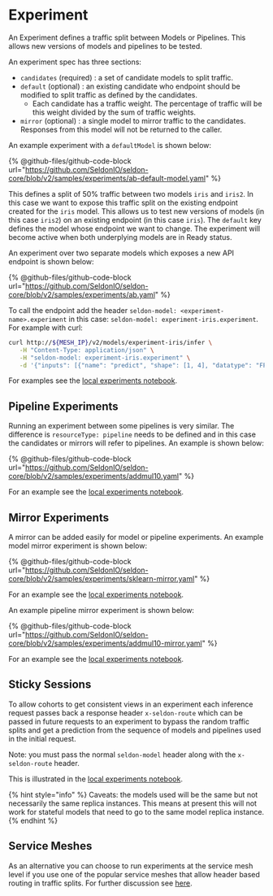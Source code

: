 ---
---

# Experiment

An Experiment defines a traffic split between Models or Pipelines. This allows new versions of models and pipelines to be tested.

An experiment spec has three sections:

* `candidates` (required) : a set of candidate models to split traffic.
* `default` (optional) : an existing candidate who endpoint should be modified to split traffic as defined by the candidates.
  * Each candidate has a traffic weight. The percentage of traffic will be this weight divided by the sum of traffic weights.
* `mirror` (optional) : a single model to mirror traffic to the candidates. Responses from this model
will not be returned to the caller.

An example experiment with a `defaultModel` is shown below:

{% @github-files/github-code-block url="https://github.com/SeldonIO/seldon-core/blob/v2/samples/experiments/ab-default-model.yaml" %}


This defines a split of 50% traffic between two models `iris` and `iris2`. In this case we want to
expose this traffic split on the existing endpoint created for the `iris` model. This allows us to
test new versions of models (in this case `iris2`) on an existing endpoint (in this case `iris`).
The `default` key defines the model whose endpoint we want to change. The experiment will become
active when both underplying models are in Ready status.

An experiment over two separate models which exposes a new API endpoint is shown below:

{% @github-files/github-code-block url="https://github.com/SeldonIO/seldon-core/blob/v2/samples/experiments/ab.yaml" %}

To call the endpoint add the header `seldon-model: <experiment-name>.experiment` in this case:
`seldon-model: experiment-iris.experiment`. For example with curl:

```bash
curl http://${MESH_IP}/v2/models/experiment-iris/infer \
   -H "Content-Type: application/json" \
   -H "seldon-model: experiment-iris.experiment" \
   -d '{"inputs": [{"name": "predict", "shape": [1, 4], "datatype": "FP32", "data": [[1, 2, 3, 4]]}]}'
```

For examples see the [local experiments notebook](../../examples/local-experiments.md).

## Pipeline Experiments

Running an experiment between some pipelines is very similar. The difference is `resourceType: pipeline`
needs to be defined and in this case the candidates or mirrors will refer to pipelines. An example is
shown below:

{% @github-files/github-code-block url="https://github.com/SeldonIO/seldon-core/blob/v2/samples/experiments/addmul10.yaml" %}


For an example see the [local experiments notebook](../../examples/local-experiments.md).

## Mirror Experiments

A mirror can be added easily for model or pipeline experiments. An example model mirror experiment is
shown below:

{% @github-files/github-code-block url="https://github.com/SeldonIO/seldon-core/blob/v2/samples/experiments/sklearn-mirror.yaml" %}

For an example see the [local experiments notebook](../../examples/local-experiments.md).

An example pipeline mirror experiment is shown below:

{% @github-files/github-code-block url="https://github.com/SeldonIO/seldon-core/blob/v2/samples/experiments/addmul10-mirror.yaml" %}

For an example see the [local experiments notebook](../../examples/local-experiments.md).


## Sticky Sessions

To allow cohorts to get consistent views in an experiment each inference request passes back
a response header `x-seldon-route` which can be passed in future requests to an experiment to
bypass the random traffic splits and get a prediction from the sequence of models and pipelines
used in the initial request.

Note: you must pass the normal `seldon-model` header along with the `x-seldon-route` header.

This is illustrated in the [local experiments notebook](../../examples/local-experiments.md).

{% hint style="info" %}
Caveats: the models used will be the same but not necessarily the same replica instances. This
means at present this will not work for stateful models that need to go to the same model replica instance.
{% endhint %}

## Service Meshes

As an alternative you can choose to run experiments at the service mesh level if you use one of
the popular service meshes that allow header based routing in traffic splits. For further discussion
see [here](../service-meshes.md).

